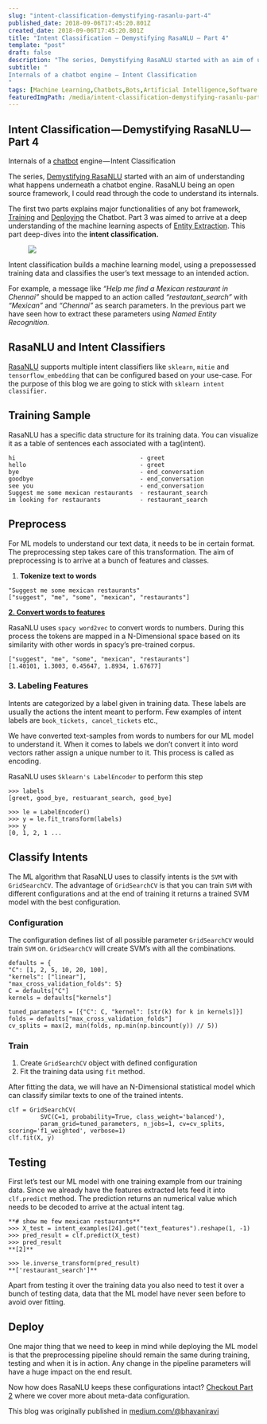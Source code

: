 ```yaml
---
slug: "intent-classification-demystifying-rasanlu-part-4"
published_date: 2018-09-06T17:45:20.801Z
created_date: 2018-09-06T17:45:20.801Z
title: "Intent Classification — Demystifying RasaNLU — Part 4"
template: "post"
draft: false
description: "The series, Demystifying RasaNLU started with an aim of understanding what happens underneath a chatbot engine. RasaNLU being an open source framework, I could read through the code to understand its…"
subtitle: "
Internals of a chatbot engine — Intent Classification
"
tags: [Machine Learning,Chatbots,Bots,Artificial Intelligence,Software Development]
featuredImgPath: /media/intent-classification-demystifying-rasanlu-part-4-featured.png
---
```

## Intent Classification — Demystifying RasaNLU — Part 4

Internals of a [chatbot](https://chatbotslife.com/) engine — Intent Classification

The series, [Demystifying RasaNLU](https://medium.com/series/nlp-behind-chatbots-demystifying-rasanlu-318a8adb39ed) started with an aim of understanding what happens underneath a chatbot engine. RasaNLU being an open source framework, I could read through the code to understand its internals.

The first two parts explains major functionalities of any bot framework, [Training](https://medium.com/@bhavaniravi/demystifying-rasa-nlu-1-training-91a08429c9fb) and [Deploying](https://medium.com/@bhavaniravi/deploying-a-chatbot-nlp-model-demystifying-rasanlu-2-server-7704afc74d1f) the Chatbot. Part 3 was aimed to arrive at a deep understanding of the machine learning aspects of [Entity Extraction](https://medium.com/@bhavaniravi/entity-extraction-demistifying-rasanlu-part-3-13a460451573). This part deep-dives into the **intent classification.**

<figure>

![](/media/intent-classification-demystifying-rasanlu-part-4-featured.png)

</figure>

Intent classification builds a machine learning model, using a prepossessed training data and classifies the user’s text message to an intended action.

For example, a message like _“Help me find a Mexican restaurant in Chennai”_ should be mapped to an action called _“restautant_search”_ with _“Mexican”_ and _“Chennai”_ as search parameters. In the previous part we have seen how to extract these parameters using _Named Entity Recognition._

## RasaNLU and Intent Classifiers

[RasaNLU](https://medium.com/u/fb02cb4905b7) supports multiple intent classifiers like `sklearn`, `mitie` and `tensorflow_embedding` that can be configured based on your use-case. For the purpose of this blog we are going to stick with `sklearn intent classifier.`

## Training Sample

RasaNLU has a specific data structure for its training data. You can visualize it as a table of sentences each associated with a tag(intent).

```
hi                                   - greet  
hello                                - greet  
bye                                  - end_conversation  
goodbye                              - end_conversation  
see you                              - end_conversation  
Suggest me some mexican restaurants  - restaurant_search  
im looking for restaurants           - restaurant_search
```

## Preprocess

For ML models to understand our text data, it needs to be in certain format. The preprocessing step takes care of this transformation. The aim of preprocessing is to arrive at a bunch of features and classes.

1.  **Tokenize text to words**

```
"Suggest me some mexican restaurants"  
["suggest", "me", "some", "mexican", "restaurants"]
```

[**2\. Convert words to features**](https://spacy.io/usage/vectors-similarity)

RasaNLU uses `spacy word2vec` to convert words to numbers. During this process the tokens are mapped in a N-Dimensional space based on its similarity with other words in spacy’s pre-trained corpus.

```
["suggest", "me", "some", "mexican", "restaurants"]  
[1.40101, 1.3003, 0.45647, 1.8934, 1.67677]
```

### 3\. Labeling Features

Intents are categorized by a label given in training data. These labels are usually the actions the intent meant to perform. Few examples of intent labels are `book_tickets, cancel_tickets` etc.,

We have converted text-samples from words to numbers for our ML model to understand it. When it comes to labels we don’t convert it into word vectors rather assign a unique number to it. This process is called as encoding.

RasaNLU uses `Sklearn's LabelEncoder` to perform this step

```
>>> labels  
[greet, good_bye, restuarant_search, good_bye]
```
```
>>> le = LabelEncoder()   
>>> y = le.fit_transform(labels)  
>>> y  
[0, 1, 2, 1 ...
```

## Classify Intents

The ML algorithm that RasaNLU uses to classify intents is the `SVM` with `GridSearchCV`. The advantage of `GridSearchCV` is that you can train `SVM` with different configurations and at the end of training it returns a trained SVM model with the best configuration.

### Configuration

The configuration defines list of all possible parameter `GridSearchCV` would train `SVM` on. `GridSearchCV` will create SVM’s with all the combinations.

```
defaults = {                                
"C": [1, 2, 5, 10, 20, 100],  
"kernels": ["linear"],                              "max_cross_validation_folds": 5}                                                                                           C = defaults["C"]                         
kernels = defaults["kernels"]
```
```
tuned_parameters = [{"C": C, "kernel": [str(k) for k in kernels]}]                                                                   
folds = defaults["max_cross_validation_folds"]                       cv_splits = max(2, min(folds, np.min(np.bincount(y)) // 5))
```

### Train

1.  Create `GridSearchCV` object with defined configuration
2.  Fit the training data using `fit` method.

After fitting the data, we will have an N-Dimensional statistical model which can classify similar texts to one of the trained intents.

```
clf = GridSearchCV(   
         SVC(C=1, probability=True, class_weight='balanced'),  
         param_grid=tuned_parameters, n_jobs=1, cv=cv_splits,         scoring='f1_weighted', verbose=1)  
clf.fit(X, y)
```

## Testing

First let’s test our ML model with one training example from our training data. Since we already have the features extracted lets feed it into `clf.predict` method. The prediction returns an numerical value which needs to be decoded to arrive at the actual intent tag.

```
**# show me few mexican restaurants**  
>>> X_test = intent_examples[24].get("text_features").reshape(1, -1)                         
>>> pred_result = clf.predict(X_test)  
>>> pred_result  
**[2]**
```
```
>>> le.inverse_transform(pred_result)  
**['restaurant_search']**
```

Apart from testing it over the training data you also need to test it over a bunch of testing data, data that the ML model have never seen before to avoid over fitting.

## Deploy

One major thing that we need to keep in mind while deploying the ML model is that the preprocessing pipeline should remain the same during training, testing and when it is in action. Any change in the pipeline parameters will have a huge impact on the end result.

Now how does RasaNLU keeps these configurations intact? [Checkout Part 2](https://medium.com/p/7704afc74d1f) where we cover more about meta-data configuration.

This blog was originally published in [medium.com/@bhavaniravi](https://medium.com/@bhavaniravi)

